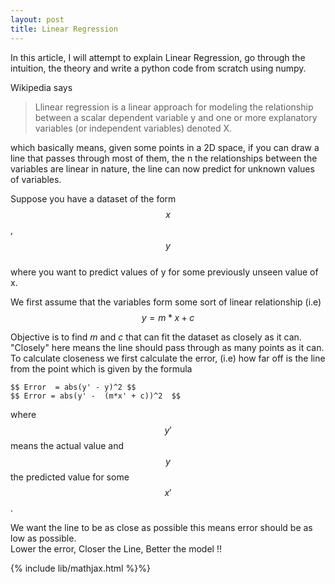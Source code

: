 ```yaml
---
layout: post
title: Linear Regression
---
```


In this article, I will attempt to explain Linear Regression, go through the intuition, the theory and write a python code from scratch using  numpy.

Wikipedia says
>  Llinear regression is a linear approach for modeling the relationship between a scalar dependent variable y and one or more explanatory variables (or independent variables) denoted X.

which basically means, given some points in a 2D space, if you can draw a line that passes through most of them, the n the relationships between the variables are linear in nature, the line can now predict for unknown values of variables.

Suppose you have a dataset of the form  
		$$x$$, $$y$$  
where you want to predict values of  y for some previously unseen value of x.  

We first assume that the variables form some sort of linear relationship (i.e)  
		$$ y = m*x + c $$

Objective is to find $m$ and $c$ that can fit the dataset as closely as it can. "Closely" here means
the line should pass through as many points as it can. To calculate closeness we first calculate the error, (i.e) how far off is the line from the point which is given by the formula
	
	$$ Error  = abs(y' - y)^2 $$   
	$$ Error = abs(y' -  (m*x' + c))^2  $$  

where $$y'$$ means the actual value  and $$y$$ the predicted value for some $$x'$$ . 

We want the line to be as close as possible this means error should be as low as possible.  
Lower the error, Closer the Line, Better the model !!



	
{% include lib/mathjax.html %}%}
